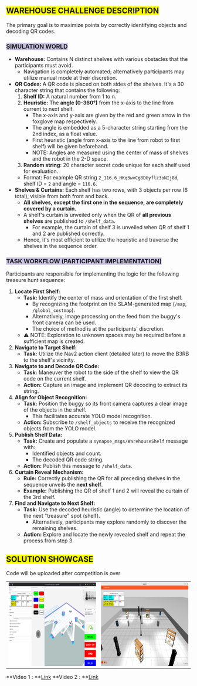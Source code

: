 ## <span style="background-color: #FFFF00">WAREHOUSE CHALLENGE DESCRIPTION</span>

The primary goal is to maximize points by correctly identifying objects and decoding QR codes.

### <span style="background-color: #CBC3E3; font-weight:bold">SIMULATION WORLD</span>
- **Warehouse:** Contains N distinct shelves with various obstacles that the participants must avoid.
    * Navigation is completely automated; alternatively participants may utilize manual mode at their discretion.
- **QR Codes:** A QR code is placed on both sides of the shelves. It's a 30 character string that contains the following:
    1. **Shelf ID:** A natural number from 1 to n.
    2. **Heuristic:** The **angle (0-360°)** from the x-axis to the line from current to next shelf.
        * The x-axis and y-axis are given by the red and green arrow in the foxglove map respectively.
        * The angle is embedded as a 5-character string starting from the 2nd index, as a float value.
        * First heuristic (angle from x-axis to the line from robot to first shelf) will be given beforehand.
        * NOTE: Angles are measured using the center of mass of shelves and the robot in the 2-D space.
    3. **Random string**: 20 character secret code unique for each shelf used for evaluation.
    * Format: For example QR string `2_116.6_HKq3wvCg8DGyflz3oNIj8d`, shelf ID = `2` and angle = `116.6`.
- **Shelves & Curtains:** Each shelf has two rows, with 3 objects per row (6 total), visible from both front and back.
    * **All shelves, except the first one in the sequence, are completely covered by a curtain.**
    * A shelf's curtain is unveiled only when the QR of **all previous shelves** are published to `/shelf_data`.
        * For example, the curtain of shelf 3 is unveiled when QR of shelf 1 and 2 are published correctly.
    * Hence, it's most efficient to utilize the heuristic and traverse the shelves in the sequence order.

### <span style="background-color: #CBC3E3; font-weight:bold">TASK WORKFLOW (PARTICIPANT IMPLEMENTATION)</span>
Participants are responsible for implementing the logic for the following treasure hunt sequence:

1.  **Locate First Shelf:**
    * **Task:** Identify the center of mass and orientation of the first shelf.
        * By recognizing the footprint on the SLAM-generated map (`/map`, `/global_costmap`).
        * Alternatively, image processing on the feed from the buggy's front camera can be used.
        * The choice of method is at the participants' discretion.
    * ⚠️ NOTE: Exploration to unknown spaces may be required before a sufficient map is created.
2.  **Navigate to Target Shelf:**
    * **Task:** Utilize the Nav2 action client (detailed later) to move the B3RB to the shelf's vicinity.
3.  **Navigate to and Decode QR Code:**
    * **Task:** Maneuver the robot to the side of the shelf to view the QR code on the current shelf.
    * **Action:** Capture an image and implement QR decoding to extract its string.
4.  **Align for Object Recognition:**
    * **Task:** Position the buggy so its front camera captures a clear image of the objects in the shelf.
        * This facilitates accurate YOLO model recognition.
    * **Action:** Subscribe to `/shelf_objects` to receive the recognized objects from the YOLO model.
5.  **Publish Shelf Data:**
    * **Task:** Create and populate a `synapse_msgs/WarehouseShelf` message with:
        * Identified objects and count.
        * The decoded QR code string.
    * **Action:** Publish this message to `/shelf_data`.
6.  **Curtain Reveal Mechanism:**
    * **Rule:** Correctly publishing the QR for all preceding shelves in the sequence unveils the **next shelf**.
    * **Example:** Publishing the QR of shelf 1 and 2 will reveal the curtain of the 3rd shelf.
7.  **Find and Navigate to Next Shelf:**
    * **Task:** Use the decoded heuristic (angle) to determine the location of the next "treasure" spot (shelf).
        * Alternatively, participants may explore randomly to discover the remaining shelves.
    * **Action:** Explore and locate the newly revealed shelf and repeat the process from step 3.

## <span style="background-color: #FFFF00">SOLUTION SHOWCASE</span>
Code will be uploaded after competition is over
<table>
  <tr>
    <td><img src="https://github.com/syed-naqi-abbas/nxp_aim/blob/main/photo1.png" height="228" width="400"></td>
     <td><img src="https://github.com/syed-naqi-abbas/nxp_aim/blob/main/photo2.png" height="228" width="400"></td>
  </tr>
</table>
**Video 1 : **<a href="https://github.com/syed-naqi-abbas/nxp_aim/blob/main/warehouse_2.mp4">Link</a>
**Video 2 : **<a href="https://github.com/syed-naqi-abbas/nxp_aim/blob/main/warehouse_3.mp4">Link</a>
